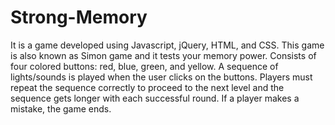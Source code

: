 # Strong-Memory
It is a game developed using Javascript, jQuery, HTML, and CSS.
This game is also known as Simon game and it tests your memory power.
Consists of four colored buttons: red, blue, green, and yellow.
A sequence of lights/sounds is played when the user clicks on the buttons.
Players must repeat the sequence correctly to proceed to the next level and the sequence gets longer with each successful round.
If a player makes a mistake, the game ends.

